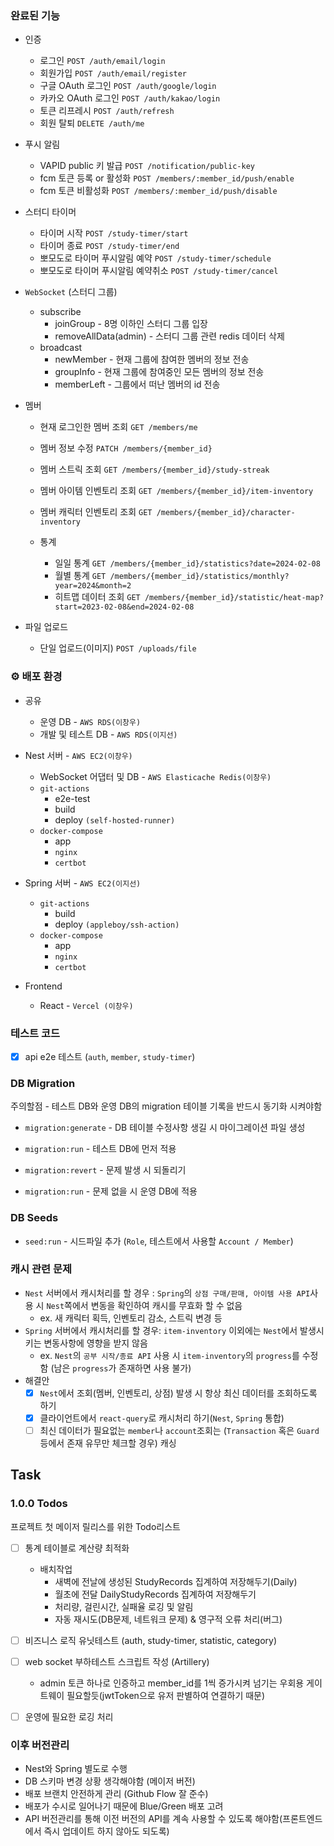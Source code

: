 ### 완료된 기능

- 인증

  - 로그인 `POST /auth/email/login`
  - 회원가입 `POST /auth/email/register`
  - 구글 OAuth 로그인 `POST /auth/google/login`
  - 카카오 OAuth 로그인 `POST /auth/kakao/login`
  - 토큰 리프레시 `POST /auth/refresh`
  - 회원 탈퇴 `DELETE /auth/me`

- 푸시 알림

  - VAPID public 키 발급 `POST /notification/public-key`
  - fcm 토큰 등록 or 활성화 `POST /members/:member_id/push/enable`
  - fcm 토큰 비활성화 `POST /members/:member_id/push/disable`

- 스터디 타이머

  - 타이머 시작 `POST /study-timer/start`
  - 타이머 종료 `POST /study-timer/end`
  - 뽀모도로 타이머 푸시알림 예약 `POST /study-timer/schedule`
  - 뽀모도로 타이머 푸시알림 예약취소 `POST /study-timer/cancel`

- `WebSocket` (스터디 그룹)

  - subscribe
    - joinGroup - 8명 이하인 스터디 그룹 입장
    - removeAllData(admin) - 스터디 그룹 관련 redis 데이터 삭제
  - broadcast
    - newMember - 현재 그룹에 참여한 멤버의 정보 전송
    - groupInfo - 현재 그룹에 참여중인 모든 멤버의 정보 전송
    - memberLeft - 그룹에서 떠난 멤버의 id 전송

- 멤버

  - 현재 로그인한 멤버 조회 `GET /members/me`
  - 멤버 정보 수정 `PATCH /members/{member_id}`
  - 멤버 스트릭 조회 `GET /members/{member_id}/study-streak`
  - 멤버 아이템 인벤토리 조회 `GET /members/{member_id}/item-inventory`
  - 멤버 캐릭터 인벤토리 조회 `GET /members/{member_id}/character-inventory`

  - 통계

    - 일일 통계 `GET /members/{member_id}/statistics?date=2024-02-08`
    - 월별 통계 `GET /members/{member_id}/statistics/monthly?year=2024&month=2`
    - 히트맵 데이터 조회 `GET /members/{member_id}/statistic/heat-map?start=2023-02-08&end=2024-02-08`

- 파일 업로드
  - 단일 업로드(이미지) `POST /uploads/file`

### ⚙️ 배포 환경

- 공유

  - 운영 DB - `AWS RDS(이창우)`
  - 개발 및 테스트 DB - `AWS RDS(이지선)`

- Nest 서버 - `AWS EC2(이창우)`

  - WebSocket 어댑터 및 DB - `AWS Elasticache Redis(이창우)`
  - `git-actions`
    - e2e-test
    - build
    - deploy `(self-hosted-runner)`
  - `docker-compose`
    - app
    - `nginx`
    - `certbot`

- Spring 서버 - `AWS EC2(이지선)`

  - `git-actions`
    - build
    - deploy `(appleboy/ssh-action)`
  - `docker-compose`
    - app
    - `nginx`
    - `certbot`

- Frontend
  - React - `Vercel (이창우)`

### 테스트 코드

- [x] api e2e 테스트 (`auth`, `member`, `study-timer`)

### DB Migration

주의할점 - 테스트 DB와 운영 DB의 migration 테이블 기록을 반드시 동기화 시켜야함

- `migration:generate` - DB 테이블 수정사항 생길 시 마이그레이션 파일 생성

- `migration:run` - 테스트 DB에 먼저 적용

- `migration:revert` - 문제 발생 시 되돌리기

- `migration:run` - 문제 없을 시 운영 DB에 적용

### DB Seeds

- `seed:run` - 시드파일 추가 (`Role`, 테스트에서 사용할 `Account / Member`)

### 캐시 관련 문제

- `Nest` 서버에서 캐시처리를 할 경우 : `Spring`의 `상점 구매/판매, 아이템 사용 API`사용 시 `Nest`쪽에서 변동을 확인하여 캐시를 무효화 할 수 없음
  - ex. 새 캐릭터 획득, 인벤토리 감소, 스트릭 변경 등
- `Spring` 서버에서 캐시처리를 할 경우: `item-inventory` 이외에는 `Nest`에서 발생시키는 변동사항에 영향을 받지 않음
  - ex. `Nest`의 `공부 시작/종료 API` 사용 시 `item-inventory`의 `progress`를 수정함 (남은 `progress`가 존재하면 사용 불가)
- 해결안
  - [x] `Nest`에서 조회(멤버, 인벤토리, 상점) 발생 시 항상 최신 데이터를 조회하도록 하기
  - [x] 클라이언트에서 `react-query`로 캐시처리 하기(`Nest`, `Spring` 통합)
  - [ ] 최신 데이터가 필요없는 `member`나 `account`조회는 (`Transaction` 혹은 `Guard` 등에서 존재 유무만 체크할 경우) 캐싱

## Task

### 1.0.0 Todos

프로젝트 첫 메이저 릴리스를 위한 Todo리스트

- [ ] 통계 테이블로 계산량 최적화

  - 배치작업
    - 새벽에 전날에 생성된 StudyRecords 집계하여 저장해두기(Daily)
    - 월초에 전달 DailyStudyRecords 집계하여 저장해두기
    - 처리량, 걸린시간, 실패율 로깅 및 알림
    - 자동 재시도(DB문제, 네트워크 문제) & 영구적 오류 처리(버그)

- [ ] 비즈니스 로직 유닛테스트 (auth, study-timer, statistic, category)
- [ ] web socket 부하테스트 스크립트 작성 (Artillery)

  - admin 토큰 하나로 인증하고 member_id를 1씩 증가시켜 넘기는 우회용 게이트웨이 필요할듯(jwtToken으로 유저 판별하여 연결하기 때문)

- [ ] 운영에 필요한 로깅 처리

### 이후 버전관리

- Nest와 Spring 별도로 수행
- DB 스키마 변경 상황 생각해야함 (메이저 버전)
- 배포 브랜치 안전하게 관리 (Github Flow 잘 준수)
- 배포가 수시로 일어나기 때문에 Blue/Green 배포 고려
- API 버전관리를 통해 이전 버전의 API를 계속 사용할 수 있도록 해야함(프론트엔드에서 즉시 업데이트 하지 않아도 되도록)
